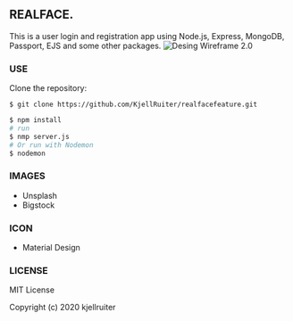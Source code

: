 ## REALFACE.
This is a user login and registration app using Node.js, Express, MongoDB, Passport, EJS and some other packages.
![Desing Wireframe 2.0](https://i.imgur.com/fDegGdm.png)
### USE
Clone the repository:
```
$ git clone https://github.com/KjellRuiter/realfacefeature.git
```
```sh
$ npm install
# run
$ nmp server.js
# Or run with Nodemon
$ nodemon
```
### IMAGES
* Unsplash
* Bigstock

### ICON
* Material Design

### LICENSE
MIT License

Copyright (c) 2020 kjellruiter

